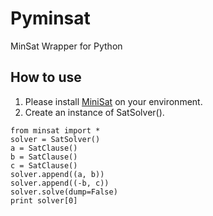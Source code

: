 Pyminsat
====================
MinSat Wrapper for Python

How to use
--------------------
1. Please install [MiniSat](http://minisat.se/Main.html) on your environment.
2. Create an instance of SatSolver().

<pre><code>from minsat import *
solver = SatSolver()
a = SatClause()
b = SatClause()
c = SatClause()
solver.append((a, b))
solver.append((-b, c))
solver.solve(dump=False)
print solver[0]</code></pre>
